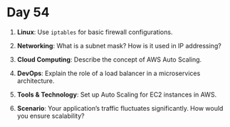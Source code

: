 # Day 54

1. **Linux**: Use `iptables` for basic firewall configurations.

2. **Networking**: What is a subnet mask? How is it used in IP addressing?

3. **Cloud Computing**: Describe the concept of AWS Auto Scaling.

4. **DevOps**: Explain the role of a load balancer in a microservices architecture.

5. **Tools & Technology**: Set up Auto Scaling for EC2 instances in AWS.

6. **Scenario**: Your application’s traffic fluctuates significantly. How would you ensure scalability?

